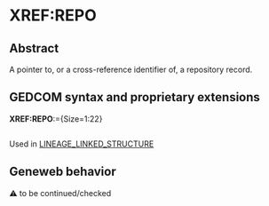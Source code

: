 ﻿# XREF:REPO
## Abstract
A pointer to, or a cross-reference identifier of, a repository record.


## GEDCOM syntax and proprietary extensions

**XREF:REPO**:={Size=1:22}
<pre>
</pre>
Used in <a href=Ged.LINEAGE_LINKED_STRUCTURE.md>LINEAGE_LINKED_STRUCTURE</a><br />
## Geneweb behavior



:warning: to be continued/checked

